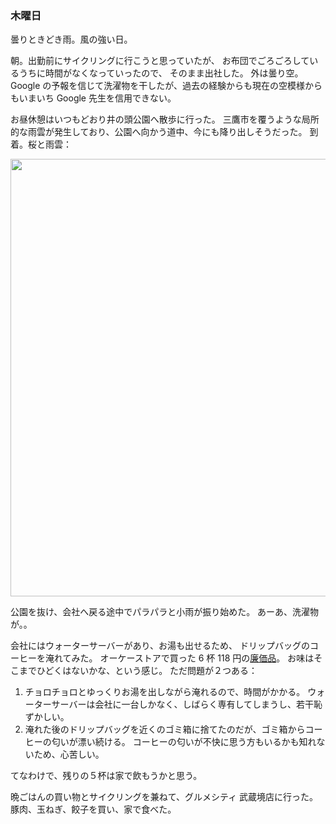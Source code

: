 ### 木曜日

曇りときどき雨。風の強い日。

朝。出勤前にサイクリングに行こうと思っていたが、
お布団でごろごろしているうちに時間がなくなっていったので、
そのまま出社した。
外は曇り空。
Google の予報を信じて洗濯物を干したが、過去の経験からも現在の空模様からもいまいち Google 先生を信用できない。

お昼休憩はいつもどおり井の頭公園へ散歩に行った。
三鷹市を覆うような局所的な雨雲が発生しており、公園へ向かう道中、今にも降り出しそうだった。
到着。桜と雨雲：

<img src="https://i.imgur.com/FrJE9zS.jpg" width="700">

公園を抜け、会社へ戻る途中でパラパラと小雨が振り始めた。
あーあ、洗濯物が。。

会社にはウォーターサーバーがあり、お湯も出せるため、
ドリップバッグのコーヒーを淹れてみた。
オーケーストアで買った 6 杯 118 円の[廉価品](https://ok-netsuper.com/product/d4bdc612e2b38)。
お味はそこまでひどくはないかな、という感じ。
ただ問題が２つある：

1. チョロチョロとゆっくりお湯を出しながら淹れるので、時間がかかる。
ウォーターサーバーは会社に一台しかなく、しばらく専有してしまうし、若干恥ずかしい。
1. 淹れた後のドリップバッグを近くのゴミ箱に捨てたのだが、ゴミ箱からコーヒーの匂いが漂い続ける。
コーヒーの匂いが不快に思う方もいるかも知れないため、心苦しい。

てなわけで、残りの５杯は家で飲もうかと思う。

晩ごはんの買い物とサイクリングを兼ねて、グルメシティ 武蔵境店に行った。
豚肉、玉ねぎ、餃子を買い、家で食べた。